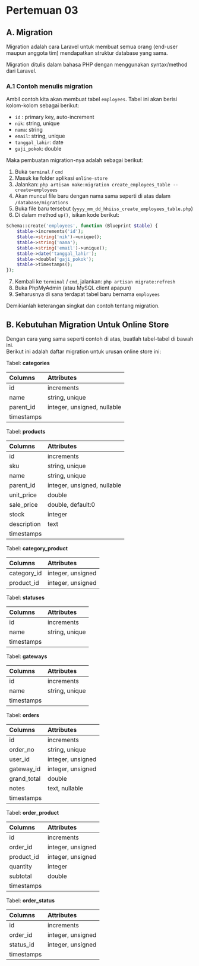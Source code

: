 # Pertemuan 03

## A. Migration

Migration adalah cara Laravel untuk membuat semua orang (end-user maupun anggota tim) mendapatkan struktur database yang sama.  

Migration ditulis dalam bahasa PHP dengan menggunakan syntax/method dari Laravel.  

### A.1 Contoh menulis migration

Ambil contoh kita akan membuat tabel `employees`. Tabel ini akan berisi kolom-kolom sebagai berikut:  
- `id` : primary key, auto-increment
- `nik`: string, unique
- `nama`: string
- `email`: string, unique
- `tanggal_lahir`: date
- `gaji_pokok`: double

Maka pembuatan migration-nya adalah sebagai berikut:
1. Buka `terminal` / `cmd`
2. Masuk ke folder aplikasi `online-store`
3. Jalankan: `php artisan make:migration create_employees_table --create=employees`
4. Akan muncul file baru dengan nama sama seperti di atas dalam `/database/migrations`
5. Buka file baru tersebut (`yyyy_mm_dd_hhiiss_create_employees_table.php`)
6. Di dalam method `up()`, isikan kode berikut:
```php
Schema::create('employees', function (Blueprint $table) {
    $table->increments('id');
    $table->string('nik')->unique();
    $table->string('nama');
    $table->string('email')->unique();
    $table->date('tanggal_lahir');
    $table->double('gaji_pokok');
    $table->timestamps();
});
```
7. Kembali ke `terminal` / `cmd`, jalankan: `php artisan migrate:refresh`
8. Buka PhpMyAdmin (atau MySQL client apapun)
9. Seharusnya di sana terdapat tabel baru bernama `employees`

Demikianlah keterangan singkat dan contoh tentang migration.

## B. Kebutuhan Migration Untuk Online Store

Dengan cara yang sama seperti contoh di atas, buatlah tabel-tabel di bawah ini.  
Berikut ini adalah daftar migration untuk urusan online store ini:

Tabel: __categories__  

| Columns        | Attributes                  |
| :------------- | :-------------------------- |
| id             | increments                  |
| name           | string, unique              |
| parent_id      | integer, unsigned, nullable |
| timestamps     |                             |

Tabel: __products__  

| Columns        | Attributes                  |
| :------------- | :-------------------------- |
| id             | increments                  |
| sku            | string, unique              |
| name           | string, unique              |
| parent_id      | integer, unsigned, nullable |
| unit_price     | double                      |
| sale_price     | double, default:0           |
| stock          | integer                     |
| description    | text                        |
| timestamps     |                             |

Tabel: __category_product__  

| Columns        | Attributes                  |
| :------------- | :-------------------------- |
| category_id    | integer, unsigned           |
| product_id     | integer, unsigned           |

Tabel: __statuses__  

| Columns        | Attributes                  |
| :------------- | :-------------------------- |
| id             | increments                  |
| name           | string, unique              |
| timestamps     |                             |

Tabel: __gateways__  

| Columns        | Attributes                  |
| :------------- | :-------------------------- |
| id             | increments                  |
| name           | string, unique              |
| timestamps     |                             |

Tabel: __orders__  

| Columns        | Attributes                  |
| :------------- | :-------------------------- |
| id             | increments                  |
| order_no       | string, unique              |
| user_id        | integer, unsigned           |
| gateway_id     | integer, unsigned           |
| grand_total    | double                      |
| notes          | text, nullable              |
| timestamps     |                             |

Tabel: __order_product__  

| Columns        | Attributes                  |
| :------------- | :-------------------------- |
| id             | increments                  |
| order_id       | integer, unsigned           |
| product_id     | integer, unsigned           |
| quantity       | integer                     |
| subtotal       | double                      |
| timestamps     |                             |

Tabel: __order_status__  

| Columns        | Attributes                  |
| :------------- | :-------------------------- |
| id             | increments                  |
| order_id       | integer, unsigned           |
| status_id      | integer, unsigned           |
| timestamps     |                             |
